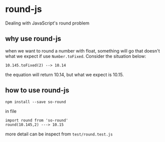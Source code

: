 # round-js
Dealing with JavaScript's round problem

## why use round-js
when we want to round a number with float, something will go that doesn't what we expect if use `Number.toFixed`. Consider the situation below:

```
10.145.toFixed(2) --> 10.14
```
the equation will return 10.14, but what we expect is 10.15.

## how to use round-js

```
npm install --save so-round
```
in file

```
import round from 'so-round'
round(10.145,2) ---> 10.15
```

more detail can be inspect from `test/round.test.js`